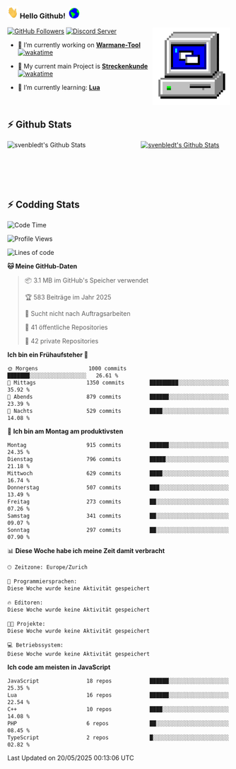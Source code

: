 ### <img src="https://github.com/svenbledt/svenbledt/blob/main/Assets/Hi.gif" height="28" width="24"> **Hello Github!** &nbsp;<img src="https://github.com/svenbledt/svenbledt/blob/main/Assets/Earth.gif" height="24" width="24">
[![GitHub Followers](https://img.shields.io/github/followers/svenbledt?label=Follow&style=flat-squaree&logo=github&labelColor=black&color=black&cacheSeconds=5)](https://github.com/svenbledt)
[![Discord Server](https://img.shields.io/discord/443405445831327754?style=flat-squeree&logo=discord&logoColor=white&label=Trojan%20Rotations%20Server&labelColor=black&color=gray&cacheSeconds=3650)](https://discord.gg/c6GZKjVhxw)
<img align="right" alt="PC GIF" src="https://github.com/svenbledt/svenbledt/blob/main/Assets/PC.gif" width="175" />

<p>

 - 🔭 I’m currently working on **[Warmane-Tool](https://github.com/svenbledt/Warmane-Bot)** [![wakatime](https://wakatime.com/badge/user/eb1cebc0-6a00-4f39-ab37-6770a4331515/project/b1c02622-6489-4920-898c-6e91c5bba727.svg)](https://wakatime.com/badge/user/eb1cebc0-6a00-4f39-ab37-6770a4331515/project/b1c02622-6489-4920-898c-6e91c5bba727)
 - 🔭 My current main Project is **[Streckenkunde](https://github.com/Streckenkunde)** [![wakatime](https://wakatime.com/badge/user/eb1cebc0-6a00-4f39-ab37-6770a4331515/project/8c10f4f0-0d09-4e0e-b526-eec4de9936b6.svg)](https://wakatime.com/badge/user/eb1cebc0-6a00-4f39-ab37-6770a4331515/project/8c10f4f0-0d09-4e0e-b526-eec4de9936b6)

 - 🌱 I’m currently learning: **[Lua](https://www.lua.org/)**
 
</p>

<br>

## :zap: Github Stats

<a href="https://github.com/svenbledt">
  <img align="left" src="https://github-readme-stats.vercel.app/api?username=svenbledt&show_icons=true&title_color=c9d1d9&icon_color=58a6da&text_color=c9d1d9&bg_color=0d1117&hide=issues" alt="svenbledt's Github Stats" width="60%">
 </a>
 <a href="https://github.com/svenbledt">
 <img src="https://github-readme-stats.vercel.app/api/top-langs/?username=svenbledt&show_icons=true&title_color=c9d1d9&icon_color=58a6da&text_color=c9d1d9&bg_color=0d1117" alt="svenbledt's Github Stats" width="35%">
 </a>

<br> <br> <br> <br> 
## :zap: Codding Stats

<!--START_SECTION:waka-->
![Code Time](http://img.shields.io/badge/Code%20Time-670%20hrs%2048%20mins-blue)

![Profile Views](http://img.shields.io/badge/Profilansichten-4-blue)

![Lines of code](https://img.shields.io/badge/Seit%20Hallo%20Welt%20habe%20ich%20geschrieben-29.9%20million%20Codezeilen-blue)

**🐱 Meine GitHub-Daten** 

> 📦 3.1 MB im GitHub's Speicher verwendet 
 > 
> 🏆 583 Beiträge im Jahr 2025
 > 
> 🚫 Sucht nicht nach Auftragsarbeiten
 > 
> 📜 41 öffentliche Repositories 
 > 
> 🔑 42 private Repositories 
 > 
**Ich bin ein Frühaufsteher 🐤** 

```text
🌞 Morgens                1000 commits        ███████░░░░░░░░░░░░░░░░░░   26.61 % 
🌆 Mittags                1350 commits        █████████░░░░░░░░░░░░░░░░   35.92 % 
🌃 Abends                 879 commits         ██████░░░░░░░░░░░░░░░░░░░   23.39 % 
🌙 Nachts                 529 commits         ████░░░░░░░░░░░░░░░░░░░░░   14.08 % 
```
📅 **Ich bin am Montag am produktivsten** 

```text
Montag                   915 commits         ██████░░░░░░░░░░░░░░░░░░░   24.35 % 
Dienstag                 796 commits         █████░░░░░░░░░░░░░░░░░░░░   21.18 % 
Mittwoch                 629 commits         ████░░░░░░░░░░░░░░░░░░░░░   16.74 % 
Donnerstag               507 commits         ███░░░░░░░░░░░░░░░░░░░░░░   13.49 % 
Freitag                  273 commits         ██░░░░░░░░░░░░░░░░░░░░░░░   07.26 % 
Samstag                  341 commits         ██░░░░░░░░░░░░░░░░░░░░░░░   09.07 % 
Sonntag                  297 commits         ██░░░░░░░░░░░░░░░░░░░░░░░   07.90 % 
```


📊 **Diese Woche habe ich meine Zeit damit verbracht** 

```text
🕑︎ Zeitzone: Europe/Zurich

💬 Programmiersprachen: 
Diese Woche wurde keine Aktivität gespeichert

🔥 Editoren: 
Diese Woche wurde keine Aktivität gespeichert

🐱‍💻 Projekte: 
Diese Woche wurde keine Aktivität gespeichert

💻 Betriebssystem: 
Diese Woche wurde keine Aktivität gespeichert
```

**Ich code am meisten in JavaScript** 

```text
JavaScript               18 repos            ██████░░░░░░░░░░░░░░░░░░░   25.35 % 
Lua                      16 repos            ██████░░░░░░░░░░░░░░░░░░░   22.54 % 
C++                      10 repos            ████░░░░░░░░░░░░░░░░░░░░░   14.08 % 
PHP                      6 repos             ██░░░░░░░░░░░░░░░░░░░░░░░   08.45 % 
TypeScript               2 repos             █░░░░░░░░░░░░░░░░░░░░░░░░   02.82 % 
```




 Last Updated on 20/05/2025 00:13:06 UTC
<!--END_SECTION:waka-->

